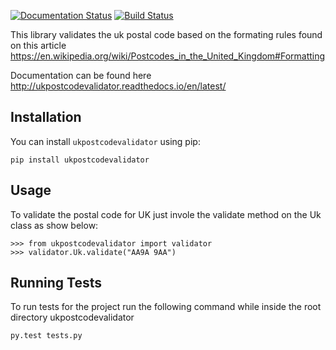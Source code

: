 
[![Documentation Status](https://readthedocs.org/projects/ukpostcodevalidator/badge/?version=latest)](http://ukpostcodevalidator.readthedocs.io/en/latest/?badge=latest)
[![Build Status](https://travis-ci.org/eddmash/ukpostcodevalidator.svg?branch=master)](https://travis-ci.org/eddmash/ukpostcodevalidator)

This library validates the uk postal code based on the formating rules found on this article
<https://en.wikipedia.org/wiki/Postcodes_in_the_United_Kingdom#Formatting>

Documentation can be found here
<http://ukpostcodevalidator.readthedocs.io/en/latest/>

Installation
------------
You can install `ukpostcodevalidator` using pip: 

    pip install ukpostcodevalidator


Usage
-----
To validate the postal code for UK just invole the validate method on the Uk class as show below:
 
    >>> from ukpostcodevalidator import validator
    >>> validator.Uk.validate("AA9A 9AA")
    
Running Tests
-------------
To run tests for the project run the following command while inside the root directory ukpostcodevalidator

    py.test tests.py 